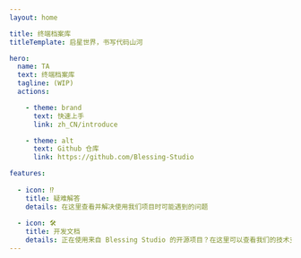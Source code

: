 ```yaml
---
layout: home

title: 终端档案库
titleTemplate: 启星世界，书写代码山河

hero:
  name: TA
  text: 终端档案库
  tagline: (WIP)
  actions:

    - theme: brand
      text: 快速上手
      link: zh_CN/introduce

    - theme: alt
      text: Github 仓库
      link: https://github.com/Blessing-Studio

features:
  
  - icon: ⁉️
    title: 疑难解答
    details: 在这里查看并解决使用我们项目时可能遇到的问题
  
  - icon: 🛠️
    title: 开发文档
    details: 正在使用来自 Blessing Studio 的开源项目？在这里可以查看我们的技术支持文档
---
```

